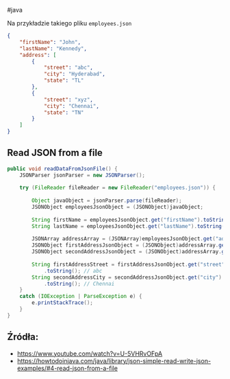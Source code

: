 #java

Na przykładzie takiego pliku `employees.json`
```json
{
	"firstName": "John",
	"lastName": "Kennedy",
	"address": [
		{
			"street": "abc",
			"city": "Hyderabad",
			"state": "TL"
		},
		{
			"street": "xyz",
			"city": "Chennai",
			"state": "TN"
		}
	]
}
```

## Read JSON from a file

```java
public void readDataFromJsonFile() {  
    JSONParser jsonParser = new JSONParser();  
  
    try (FileReader fileReader = new FileReader("employees.json")) {  
  
        Object javaObject = jsonParser.parse(fileReader);  
        JSONObject employeesJsonObject = (JSONObject)javaObject;  
  
        String firstName = employeesJsonObject.get("firstName").toString(); // John  
        String lastName = employeesJsonObject.get("lastName").toString(); // Kennedy  
  
        JSONArray addressArray = (JSONArray)employeesJsonObject.get("address");  
        JSONObject firstAddressJsonObject = (JSONObject)addressArray.get(0);  
        JSONObject secondAddressJsonObject = (JSONObject)addressArray.get(1);  
  
        String firstAddressStreet = firstAddressJsonObject.get("street")
	        .toString(); // abc  
        String secondAddressCity = secondAddressJsonObject.get("city")
	        .toString(); // Chennai  
    } 
    catch (IOException | ParseException e) {  
        e.printStackTrace();  
    }  
}
```

## Źródła:
- https://www.youtube.com/watch?v=U-5VHRvOFpA
- https://howtodoinjava.com/java/library/json-simple-read-write-json-examples/#4-read-json-from-a-file